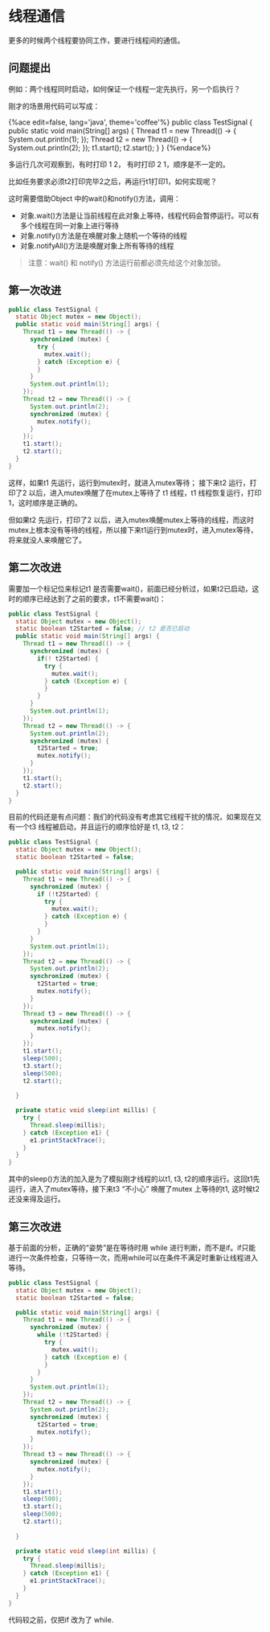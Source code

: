 # 线程通信

更多的时候两个线程要协同工作，要进行线程间的通信。

## 问题提出

例如：两个线程同时启动，如何保证一个线程一定先执行，另一个后执行？

刚才的场景用代码可以写成：

{%ace edit=false, lang='java', theme='coffee'%}
public class TestSignal {
  public static void main(String[] args) {
    Thread t1 = new Thread(() -> {
      System.out.println(1);
    });
    Thread t2 = new Thread(() -> {
      System.out.println(2);
    });
    t1.start();
    t2.start();
  }
}
{%endace%}

多运行几次可观察到，有时打印 1 2， 有时打印 2 1，顺序是不一定的。

比如任务要求必须t2打印完毕2之后，再运行t1打印1，如何实现呢？

这时需要借助Object 中的wait()和notify()方法，调用：
* 对象.wait()方法是让当前线程在此对象上等待，线程代码会暂停运行。可以有多个线程在同一对象上进行等待
* 对象.notify()方法是在唤醒对象上随机一个等待的线程
* 对象.notifyAll()方法是唤醒对象上所有等待的线程

> 注意：wait() 和 notify() 方法运行前都必须先给这个对象加锁。

## 第一次改进

```java
public class TestSignal {
  static Object mutex = new Object();
  public static void main(String[] args) {
    Thread t1 = new Thread(() -> {
      synchronized (mutex) {
        try {
          mutex.wait();
        } catch (Exception e) {
        }
      }
      System.out.println(1);
    });
    Thread t2 = new Thread(() -> {
      System.out.println(2);
      synchronized (mutex) {
        mutex.notify();
      }
    });
    t1.start();
    t2.start();
  }
}
```

这样，如果t1 先运行，运行到mutex时，就进入mutex等待； 接下来t2 运行，打印了2 以后，进入mutex唤醒了在mutex上等待了 t1 线程，t1 线程恢复运行，打印1，这时顺序是正确的。

但如果t2 先运行，打印了2 以后，进入mutex唤醒mutex上等待的线程，而这时mutex上根本没有等待的线程，所以接下来t1运行到mutex时，进入mutex等待，将来就没人来唤醒它了。

## 第二次改进

需要加一个标记位来标记t1 是否需要wait()，前面已经分析过，如果t2已启动，这时的顺序已经达到了之前的要求，t1不需要wait()：

```java
public class TestSignal {
  static Object mutex = new Object();
  static boolean t2Started = false; // t2 是否已启动
  public static void main(String[] args) {
    Thread t1 = new Thread(() -> {      
      synchronized (mutex) {
        if(! t2Started) {
          try {
            mutex.wait();
          } catch (Exception e) {
          }
        }
      }
      System.out.println(1);
    });
    Thread t2 = new Thread(() -> {
      System.out.println(2);
      synchronized (mutex) {
        t2Started = true;
        mutex.notify();
      }
    });
    t1.start();
    t2.start();
  }
}
```

目前的代码还是有点问题：我们的代码没有考虑其它线程干扰的情况，如果现在又有一个t3 线程被启动，并且运行的顺序恰好是 t1, t3, t2：
```java
public class TestSignal {
  static Object mutex = new Object();
  static boolean t2Started = false;

  public static void main(String[] args) {
    Thread t1 = new Thread(() -> {
      synchronized (mutex) {
        if (!t2Started) {
          try {
            mutex.wait();
          } catch (Exception e) {
          }
        }
      }
      System.out.println(1);
    });
    Thread t2 = new Thread(() -> {      
      System.out.println(2);
      synchronized (mutex) {
        t2Started = true;
        mutex.notify();
      }
    });
    Thread t3 = new Thread(() -> {      
      synchronized (mutex) {
        mutex.notify();
      }
    });
    t1.start();
    sleep(500);
    t3.start();
    sleep(500);
    t2.start();
    
  }

  private static void sleep(int millis) {
    try {
      Thread.sleep(millis);
    } catch (Exception e1) {
      e1.printStackTrace();
    }
  }
}
```
其中的sleep()方法的加入是为了模拟刚才线程的以t1, t3, t2的顺序运行。这回t1先运行，进入了mutex等待，接下来t3 “不小心” 唤醒了mutex 上等待的t1, 这时候t2 还没来得及运行。

## 第三次改进

基于前面的分析，正确的“姿势”是在等待时用 while 进行判断，而不是if。if只能进行一次条件检查，只等待一次，而用while可以在条件不满足时重新让线程进入等待。

```java
public class TestSignal {
  static Object mutex = new Object();
  static boolean t2Started = false;

  public static void main(String[] args) {
    Thread t1 = new Thread(() -> {
      synchronized (mutex) {
        while (!t2Started) {
          try {
            mutex.wait();
          } catch (Exception e) {
          }
        }
      }
      System.out.println(1);
    });
    Thread t2 = new Thread(() -> {      
      System.out.println(2);
      synchronized (mutex) {
        t2Started = true;
        mutex.notify();
      }
    });
    Thread t3 = new Thread(() -> {      
      synchronized (mutex) {
        mutex.notify();
      }
    });
    t1.start();
    sleep(500);
    t3.start();
    sleep(500);
    t2.start();
    
  }

  private static void sleep(int millis) {
    try {
      Thread.sleep(millis);
    } catch (Exception e1) {
      e1.printStackTrace();
    }
  }
}
```
代码较之前，仅把if 改为了 while.